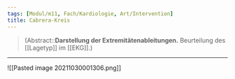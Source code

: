 ```yaml
---
tags: [Modul/m11, Fach/Kardiologie, Art/Intervention]
title: Cabrera-Kreis
---
```

> (Abstract::**Darstellung der Extremitätenableitungen.** Beurteilung des [[Lagetyp]] im [[EKG]].)

---
![[Pasted image 20211030001306.png]]